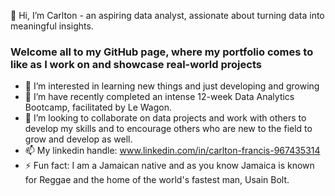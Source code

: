 👋 Hi, I’m Carlton - an aspiring data analyst, assionate about turning data into meaningful insights.

 ### Welcome all to my GitHub page, where my portfolio comes to like as I work on and showcase real-world projects
- 👀 I’m interested in learning new things and just developing and growing
- 🌱 I’m have recently completed an intense 12-week Data Analytics Bootcamp, facilitated by Le Wagon.
- 💞️ I’m looking to collaborate on data projects and work with others to develop my skills and to encourage others who are new to the field to grow and develop as well.
- 📫 My linkedin handle: www.linkedin.com/in/carlton-francis-967435314
- ⚡ Fun fact: I am a Jamaican native and as you know Jamaica is known for Reggae and the home of the world's fastest man, Usain Bolt.


